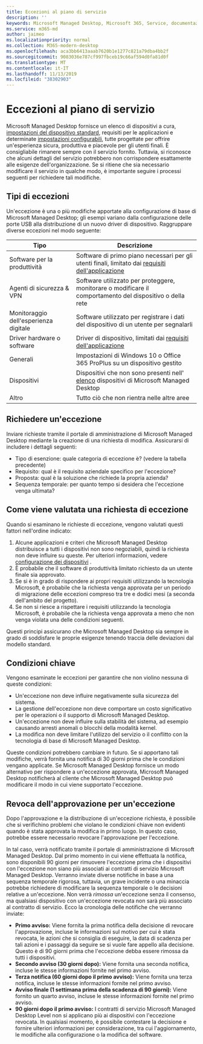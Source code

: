 ```yaml
---
title: Eccezioni al piano di servizio
description: ''
keywords: Microsoft Managed Desktop, Microsoft 365, Service, documentazione
ms.service: m365-md
author: jaimeo
ms.localizationpriority: normal
ms.collection: M365-modern-desktop
ms.openlocfilehash: aca3bb6413aaab7620b1e1277c821a79dba4bb2f
ms.sourcegitcommit: 9083036e787cf997fbceb19c66af594d0fa81d0f
ms.translationtype: MT
ms.contentlocale: it-IT
ms.lasthandoff: 11/13/2019
ms.locfileid: "38302903"
---
```

# <a name="exceptions-to-the-service-plan"></a>Eccezioni al piano di servizio

Microsoft Managed Desktop fornisce un elenco di dispositivi a cura, [impostazioni del dispositivo standard](device-policies.md), requisiti per le applicazioni e determinate [impostazioni configurabili](../working-with-managed-desktop/config-setting-overview.md), tutte progettate per offrire un'esperienza sicura, produttiva e piacevole per gli utenti finali. È consigliabile rimanere sempre con il servizio fornito. Tuttavia, si riconosce che alcuni dettagli del servizio potrebbero non corrispondere esattamente alle esigenze dell'organizzazione. Se si ritiene che sia necessario modificare il servizio in qualche modo, è importante seguire i processi seguenti per richiedere tali modifiche.
 
## <a name="types-of-exceptions"></a>Tipi di eccezioni

Un'eccezione è una o più modifiche apportate alla configurazione di base di Microsoft Managed Desktop; gli esempi variano dalla configurazione delle porte USB alla distribuzione di un nuovo driver di dispositivo. Raggruppare diverse eccezioni nel modo seguente:

|Tipo  |Descrizione  |
|---------|---------|
|Software per la produttività     |  Software di primo piano necessari per gli utenti finali, limitato dai [requisiti dell'applicazione](mmd-app-requirements.md)       |
|Agenti di sicurezza & VPN     |  Software utilizzato per proteggere, monitorare o modificare il comportamento del dispositivo o della rete       |
|Monitoraggio dell'esperienza digitale     |  Software utilizzato per registrare i dati del dispositivo di un utente per segnalarli       |
|Driver hardware o software     |   Driver di dispositivo, limitati dai [requisiti dell'applicazione](mmd-app-requirements.md)      |
|Generali     | Impostazioni di Windows 10 o Office 365 ProPlus su un dispositivo gestito        |
|Dispositivi     | Dispositivi che non sono presenti nell' [elenco](device-list.md) dispositivi di Microsoft Managed Desktop        |
|Altro     |  Tutto ciò che non rientra nelle altre aree       |
 
## <a name="request-an-exception"></a>Richiedere un'eccezione

Inviare richieste tramite il portale di amministrazione di Microsoft Managed Desktop mediante la creazione di una richiesta di modifica. Assicurarsi di includere i dettagli seguenti:

-   Tipo di esenzione: quale categoria di eccezione è? (vedere la tabella precedente)
-   Requisito: qual è il requisito aziendale specifico per l'eccezione?
-   Proposta: qual è la soluzione che richiede la propria azienda?
-   Sequenza temporale: per quanto tempo si desidera che l'eccezione venga ultimata? 

## <a name="how-we-assess-an-exception-request"></a>Come viene valutata una richiesta di eccezione

Quando si esaminano le richieste di eccezione, vengono valutati questi fattori nell'ordine indicato:
 
1.  Alcune applicazioni e criteri che Microsoft Managed Desktop distribuisce a tutti i dispositivi non sono negoziabili, quindi la richiesta non deve influire su queste. Per ulteriori informazioni, vedere [configurazione dei dispositivi](device-policies.md) .
2.  È probabile che il software di produttività limitato richiesto da un utente finale sia approvato. 
3.  Se si è in grado di rispondere ai propri requisiti utilizzando la tecnologia Microsoft, è probabile che la richiesta venga approvata per un periodo di migrazione delle eccezioni compreso tra tre e dodici mesi (a seconda dell'ambito del progetto).
4.  Se non si riesce a rispettare i requisiti utilizzando la tecnologia Microsoft, è probabile che la richiesta venga approvata a meno che non venga violata una delle condizioni seguenti.  

Questi principi assicurano che Microsoft Managed Desktop sia sempre in grado di soddisfare le proprie esigenze tenendo traccia delle deviazioni dal modello standard. 

## <a name="key-conditions"></a>Condizioni chiave

Vengono esaminate le eccezioni per garantire che non violino nessuna di queste condizioni:

-   Un'eccezione non deve influire negativamente sulla sicurezza del sistema. 
-   La gestione dell'eccezione non deve comportare un costo significativo per le operazioni o il supporto di Microsoft Managed Desktop.
-   Un'eccezione non deve influire sulla stabilità del sistema, ad esempio causando arresti anomali o blocchi della modalità kernel.
-   La modifica non deve limitare l'utilizzo del servizio o il conflitto con la tecnologia di base di Microsoft Managed Desktop.

Queste condizioni potrebbero cambiare in futuro. Se si apportano tali modifiche, verrà fornita una notifica di 30 giorni prima che le condizioni vengano applicate.  Se Microsoft Managed Desktop fornisce un modo alternativo per rispondere a un'eccezione approvata, Microsoft Managed Desktop notificherà al cliente che Microsoft Managed Desktop può modificare il modo in cui viene supportato l'eccezione. 

## <a name="revoking-approval-for-an-exception"></a>Revoca dell'approvazione per un'eccezione

Dopo l'approvazione e la distribuzione di un'eccezione richiesta, è possibile che si verifichino problemi che violano le condizioni chiave non evidenti quando è stata approvata la modifica in primo luogo. In questo caso, potrebbe essere necessario revocare l'approvazione per l'eccezione.
 
In tal caso, verrà notificato tramite il portale di amministrazione di Microsoft Managed Desktop. Dal primo momento in cui viene effettuata la notifica, sono disponibili 90 giorni per rimuovere l'eccezione prima che i dispositivi con l'eccezione non siano più associati ai contratti di servizio Microsoft Managed Desktop. Verranno inviate diverse notifiche in base a una sequenza temporale rigorosa, tuttavia, un grave incidente o una minaccia potrebbe richiedere di modificare la sequenza temporale o le decisioni relative a un'eccezione. Non verrà *rimossa* un'eccezione senza il consenso, ma qualsiasi dispositivo con un'eccezione revocata non sarà più associato al contratto di servizio. Ecco la cronologia delle notifiche che verranno inviate:

- **Primo avviso:** Viene fornita la prima notifica della decisione di revocare l'approvazione, incluse le informazioni sul motivo per cui è stata revocata, le azioni che si consiglia di eseguire, la data di scadenza per tali azioni e i passaggi da seguire se si vuole fare appello alla decisione. Questo è di 90 giorni prima che l'eccezione debba essere rimossa da tutti i dispositivi. 
- **Secondo avviso (30 giorni dopo):** Viene fornita una seconda notifica, incluse le stesse informazioni fornite nel primo avviso. 
- **Terza notifica (60 giorni dopo il primo avviso):** Viene fornita una terza notifica, incluse le stesse informazioni fornite nel primo avviso. 
- **Avviso finale (1 settimana prima della scadenza di 90 giorni):** Viene fornito un quarto avviso, incluse le stesse informazioni fornite nel primo avviso.
- **90 giorni dopo il primo avviso:** I contratti di servizio Microsoft Managed Desktop Level non si applicano più ai dispositivi con l'eccezione revocata. In qualsiasi momento, è possibile contestare la decisione e fornire ulteriori informazioni per considerazione, tra cui l'aggiornamento, le modifiche alla configurazione o la modifica del software. 


